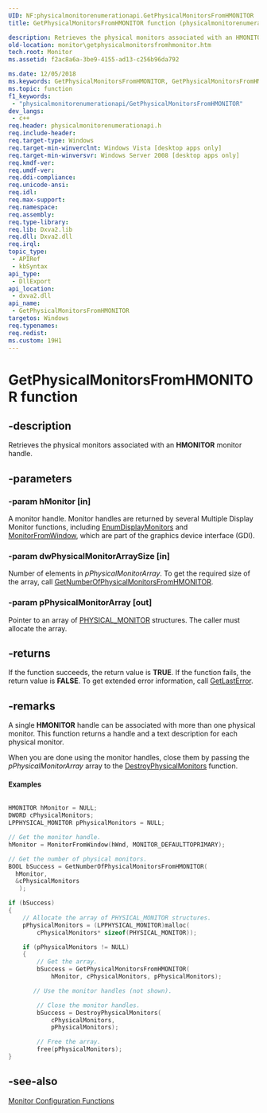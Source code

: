 ```yaml
---
UID: NF:physicalmonitorenumerationapi.GetPhysicalMonitorsFromHMONITOR
title: GetPhysicalMonitorsFromHMONITOR function (physicalmonitorenumerationapi.h)

description: Retrieves the physical monitors associated with an HMONITOR monitor handle.
old-location: monitor\getphysicalmonitorsfromhmonitor.htm
tech.root: Monitor
ms.assetid: f2ac8a6a-3be9-4155-ad13-c256b96da792

ms.date: 12/05/2018
ms.keywords: GetPhysicalMonitorsFromHMONITOR, GetPhysicalMonitorsFromHMONITOR function [Monitor Configuration], monitor.getphysicalmonitorsfromhmonitor, physicalmonitorenumerationapi/GetPhysicalMonitorsFromHMONITOR
ms.topic: function
f1_keywords: 
 - "physicalmonitorenumerationapi/GetPhysicalMonitorsFromHMONITOR"
dev_langs:
 - c++
req.header: physicalmonitorenumerationapi.h
req.include-header: 
req.target-type: Windows
req.target-min-winverclnt: Windows Vista [desktop apps only]
req.target-min-winversvr: Windows Server 2008 [desktop apps only]
req.kmdf-ver: 
req.umdf-ver: 
req.ddi-compliance: 
req.unicode-ansi: 
req.idl: 
req.max-support: 
req.namespace: 
req.assembly: 
req.type-library: 
req.lib: Dxva2.lib
req.dll: Dxva2.dll
req.irql: 
topic_type:
 - APIRef
 - kbSyntax
api_type:
 - DllExport
api_location:
 - dxva2.dll
api_name:
 - GetPhysicalMonitorsFromHMONITOR
targetos: Windows
req.typenames: 
req.redist: 
ms.custom: 19H1
---
```


# GetPhysicalMonitorsFromHMONITOR function


## -description


Retrieves the physical monitors associated with an <b>HMONITOR</b> monitor handle.


## -parameters




### -param hMonitor [in]

A monitor handle. Monitor handles are returned by several Multiple Display Monitor functions, including <a href="https://docs.microsoft.com/windows/desktop/api/winuser/nf-winuser-enumdisplaymonitors">EnumDisplayMonitors</a> and <a href="https://docs.microsoft.com/windows/desktop/api/winuser/nf-winuser-monitorfromwindow">MonitorFromWindow</a>, which are part of the graphics device interface (GDI).
          


### -param dwPhysicalMonitorArraySize [in]

Number of elements in <i>pPhysicalMonitorArray</i>. To get the required size of the array, call <a href="https://docs.microsoft.com/windows/desktop/api/physicalmonitorenumerationapi/nf-physicalmonitorenumerationapi-getnumberofphysicalmonitorsfromhmonitor">GetNumberOfPhysicalMonitorsFromHMONITOR</a>.
          


### -param pPhysicalMonitorArray [out]

Pointer to an array of <a href="https://docs.microsoft.com/windows/win32/api/physicalmonitorenumerationapi/ns-physicalmonitorenumerationapi-physical_monitor">PHYSICAL_MONITOR</a> structures. The caller must allocate the array.
          


## -returns



If the function succeeds, the return value is <b>TRUE</b>. If the function fails, the return value is <b>FALSE</b>. To get extended error information, call <a href="https://docs.microsoft.com/windows/desktop/api/errhandlingapi/nf-errhandlingapi-getlasterror">GetLastError</a>.
          




## -remarks



A single <b>HMONITOR</b> handle can be associated with more than one physical monitor. This function returns a handle and a text description for each physical monitor.
      

When you are done using the monitor handles, close them by passing the <i>pPhysicalMonitorArray</i> array to the <a href="https://docs.microsoft.com/windows/desktop/api/physicalmonitorenumerationapi/nf-physicalmonitorenumerationapi-destroyphysicalmonitors">DestroyPhysicalMonitors</a> function.
      


#### Examples


```cpp

HMONITOR hMonitor = NULL;
DWORD cPhysicalMonitors;
LPPHYSICAL_MONITOR pPhysicalMonitors = NULL;

// Get the monitor handle.
hMonitor = MonitorFromWindow(hWnd, MONITOR_DEFAULTTOPRIMARY);

// Get the number of physical monitors.
BOOL bSuccess = GetNumberOfPhysicalMonitorsFromHMONITOR(
  hMonitor, 
  &cPhysicalMonitors
   );

if (bSuccess)
{
    // Allocate the array of PHYSICAL_MONITOR structures.
    pPhysicalMonitors = (LPPHYSICAL_MONITOR)malloc(
        cPhysicalMonitors* sizeof(PHYSICAL_MONITOR));

    if (pPhysicalMonitors != NULL)
    {
        // Get the array.
        bSuccess = GetPhysicalMonitorsFromHMONITOR(
            hMonitor, cPhysicalMonitors, pPhysicalMonitors);

       // Use the monitor handles (not shown).

        // Close the monitor handles.
        bSuccess = DestroyPhysicalMonitors(
            cPhysicalMonitors, 
            pPhysicalMonitors);

        // Free the array.
        free(pPhysicalMonitors);
}

```





## -see-also




<a href="https://docs.microsoft.com/windows/desktop/Monitor/monitor-configuration-functions">Monitor Configuration Functions</a>
 

 

